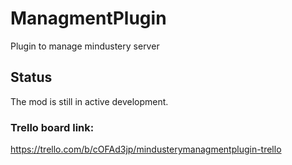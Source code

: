 # ManagmentPlugin
Plugin to manage mindustery server

## Status
The mod is still in active development.

### Trello board link:
https://trello.com/b/cOFAd3jp/mindusterymanagmentplugin-trello
